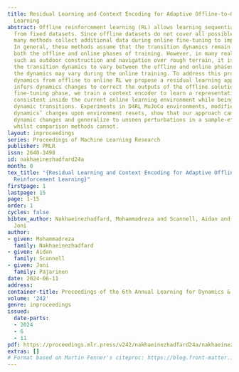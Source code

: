 ```yaml
---
title: Residual Learning and Context Encoding for Adaptive Offline-to-Online Reinforcement
  Learning
abstract: Offline reinforcement learning (RL) allows learning sequential behavior
  from fixed datasets. Since offline datasets do not cover all possible situations,
  many methods collect additional data during online fine-tuning to improve performance.
  In general, these methods assume that the transition dynamics remain the same during
  both the offline and online phases of training. However, in many real-world applications,
  such as outdoor construction and navigation over rough terrain, it is common for
  the transition dynamics to vary between the offline and online phases. Moreover,
  the dynamics may vary during the online training. To address this problem of changing
  dynamics from offline to online RL we propose a residual learning approach that
  infers dynamics changes to correct the outputs of the offline solution. At the online
  fine-tuning phase, we train a context encoder to learn a representation that is
  consistent inside the current online learning environment while being able to predict
  dynamic transitions. Experiments in D4RL MuJoCo environments, modified to support
  dynamics’ changes upon environment resets, show that our approach can adapt to these
  dynamic changes and generalize to unseen perturbations in a sample-efficient way,
  whilst comparison methods cannot.
layout: inproceedings
series: Proceedings of Machine Learning Research
publisher: PMLR
issn: 2640-3498
id: nakhaeinezhadfard24a
month: 0
tex_title: "{Residual Learning and Context Encoding for Adaptive Offline-to-Online
  Reinforcement Learning}"
firstpage: 1
lastpage: 15
page: 1-15
order: 1
cycles: false
bibtex_author: Nakhaeinezhadfard, Mohammadreza and Scannell, Aidan and Pajarinen,
  Joni
author:
- given: Mohammadreza
  family: Nakhaeinezhadfard
- given: Aidan
  family: Scannell
- given: Joni
  family: Pajarinen
date: 2024-06-11
address:
container-title: Proceedings of the 6th Annual Learning for Dynamics & Control Conference
volume: '242'
genre: inproceedings
issued:
  date-parts:
  - 2024
  - 6
  - 11
pdf: https://proceedings.mlr.press/v242/nakhaeinezhadfard24a/nakhaeinezhadfard24a.pdf
extras: []
# Format based on Martin Fenner's citeproc: https://blog.front-matter.io/posts/citeproc-yaml-for-bibliographies/
---
```


